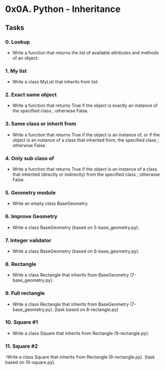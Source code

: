 # 0x0A. Python - Inheritance

## Tasks 

### 0. Lookup
- Write a function that returns the list of available attributes and methods of an object:

### 1. My list
- Write a class MyList that inherits from list:

### 2. Exact same object
- Write a function that returns True if the object is exactly an instance of the specified class ; otherwise False.

### 3. Same class or inherit from
- Write a function that returns True if the object is an instance of, or if the object is an instance of a class that inherited from, the specified class ; otherwise False.

### 4. Only sub class of
- Write a function that returns True if the object is an instance of a class that inherited (directly or indirectly) from the specified class ; otherwise False.

### 5. Geometry module
- Write an empty class BaseGeometry.

### 6. Improve Geometry
- Write a class BaseGeometry (based on 5-base_geometry.py).

### 7. Integer validator
- Write a class BaseGeometry (based on 6-base_geometry.py).

### 8. Rectangle
- Write a class Rectangle that inherits from BaseGeometry (7-base_geometry.py).

### 9. Full rectangle
- Write a class Rectangle that inherits from BaseGeometry (7-base_geometry.py). (task based on 8-rectangle.py)

### 10. Square #1
- Write a class Square that inherits from Rectangle (9-rectangle.py):

### 11. Square #2
-Write a class Square that inherits from Rectangle (9-rectangle.py). (task based on 10-square.py).
